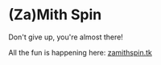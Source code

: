 (Za)Mith Spin
=============

Don't give up, you're almost there!

All the fun is happening here: [zamithspin.tk][zs]

[zs]: http://zamithspin.tk
